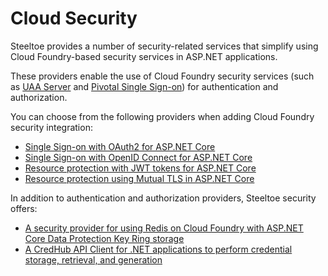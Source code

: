 # Cloud Security

Steeltoe provides a number of security-related services that simplify using Cloud Foundry-based security services in ASP.NET applications.

These providers enable the use of Cloud Foundry security services (such as [UAA Server](https://github.com/cloudfoundry/uaa) and [Pivotal Single Sign-on](https://docs.pivotal.io/p-identity/)) for authentication and authorization.

You can choose from the following providers when adding Cloud Foundry security integration:

* [Single Sign-on with OAuth2 for ASP.NET Core](sso-oauth2.md)
* [Single Sign-on with OpenID Connect for ASP.NET Core](sso-open-id.md)
* [Resource protection with JWT tokens for ASP.NET Core](jwt-authentication.md)
* [Resource protection using Mutual TLS in ASP.NET Core](mtls.md)

In addition to authentication and authorization providers, Steeltoe security offers:

* [A security provider for using Redis on Cloud Foundry with ASP.NET Core Data Protection Key Ring storage](redis-key-storage-provider.md)
* [A CredHub API Client for .NET applications to perform credential storage, retrieval, and generation](credhub-api-client.md)
